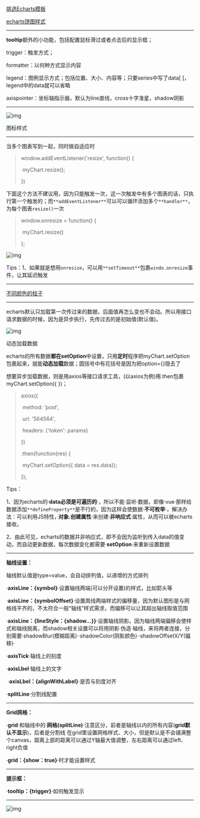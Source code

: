 [挑选Echarts模板](https://echarts.apache.org/examples/zh/index.html#chart-type-pie)

[echarts饼图样式](https://www.jianshu.com/p/3c7523cc7a6b)

------

**tooltip**额外的小功能，包括配置鼠标滑过或者点击后的显示框；

trigger：触发方式；

formatter：以何种方式显示内容

legend：图例显示方式；包括位置、大小、内容等；只要series中写了data[ ]，legend中的data就可以省略

axispointer：坐标轴指示器，默认为line直线，cross十字准星，shadow阴影

------

![img](https://upload-images.jianshu.io/upload_images/6322775-ce4a638569113a95.png?imageMogr2/auto-orient/strip%7CimageView2/2/w/1240)

图标样式

------

当多个图表写到一起，同时做自适应时

> window.addEventListener('resize', function() {  
>
> ​       myChart.resize();
>
> })

下面这个方法不建议用，因为只能触发一次，这一次触发中有多个图表的话，只执行第一个触发的；而`**addEventListener**`可以可以循环添加多个`**handler**`，为每个图表`resize()`一次

> window.onresize = function() {    
>
> ​       myChart.resize()  
>
>  }; 

![img](https://upload-images.jianshu.io/upload_images/6322775-d598015320faf1a3.png?imageMogr2/auto-orient/strip%7CimageView2/2/w/1240)

Tips：1、如果就是想用`onresize`，可以用`**setTimeout**`包裹`windo.onresize`事件，让其延迟触发

------

[不同颜色的柱子](https://kylebing.blog.csdn.net/article/details/109769527)

------

echarts默认只加载第一次传过来的数据，后面值再怎么变也不会动。所以用接口请求数据的时候，因为是异步执行，先传过去的是初始值(默认值)。

![img](https://upload-images.jianshu.io/upload_images/6322775-c7c13ce4d3ed5753.png?imageMogr2/auto-orient/strip%7CimageView2/2/w/1240)

动态加载数据

echarts的所有数据**都在setOption**中设置，只用**定时**程序把myChart.setOption包裹起来，就能**动态加载**数据；圆括号中有花括号是因为把option={}隐去了

想要异步加载数据，则是用axios等接口请求工具，(以axios为例)用.then包裹myChart.setOption({ })；

> axios({  
>
> ​    method: 'post',
>
> ​    url: '564564',
>
> ​    headers: {'token': params}
>
> })
>
>   .then(function(res) {
>
> ​      myChart.setOption({ data = res.data});
>
> });

Tips：

  1、因为echarts的·**data必须是可遍历的**·，所以不能·监听·数据，即像·vue·那样给数据添加`**defineProperty**`是不行的，因为这样会使数据·**不可枚举**·，解决办法：可以利用JS特性，·**对象.创建属性**·来创建·**非响应式**·属性，从而可以被echarts接收。

  2、由此可见，echarts的数据并非响应式，即不会因为监听到传入data的值变动，而自动更新数据，每次数据变化都需要·**setOption**·来重新设置数据

------

**轴线设置：**

  轴线默认值是type=value，会自动排列值，以递增的方式排列

  ·**axisLine：{symbol}**·设置轴线两端(可以分开设置)的样式，比如箭头等

​    ·**axisLine：{symbolOffset}**·设置周线两端样式的偏移量，因为默认图形是与网格线平齐的，不太符合一般“轴线”样式需求，而偏移可以让其超出轴线取值范围

​    ·**axisLine：{lineStyle：{shadow...}}**·设置轴线阴影。因为轴线两端偏移会使样式和轴线脱离，而shadow相关设置可以将用阴影·伪造·轴线，来将两者连接，分别需要·shadowBlur(模糊距离)··shadowColor(阴影颜色)··shadowOffsetX/Y(偏移)·

  ·**axisTick**·轴线上的刻度

  ·**axisLbel**·轴线上的文字

​     ·**axisLbel：{alignWithLabel}**·是否与刻度对齐

  ·**splitLine**·分割线配置

------

**Grid网格：**

  ·**grid**·和轴线中的·**网格(splitLine)**·注意区分，前者是轴线以内的所有内容(**grid默认不显示**)，后者是分割线  在grid里设置网格样式、大小，但是默认是不会铺满整个canvas，距离上部的距离可以通过Y轴最大值调整，左右距离可以通过left、right负值

  ·**grid：{show：true}**·时才能设置样式

------

**提示框：**

  ·**tooltip：{trigger}**·如何触发显示

------

![img](https://upload-images.jianshu.io/upload_images/6322775-732f6a51c1a3cf45.png?imageMogr2/auto-orient/strip%7CimageView2/2/w/1240)